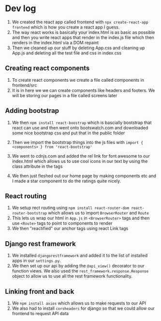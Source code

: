 # Dev log

1. We created the react app called frontend with `npx create-react-app frontend` which is how you create a react app I guess.
2. The way react works is basically your index.html is as basic as possible and then you write react apps that render in the index.js file which then renders in the index.html via a DOM repaint
3. Then we cleaned up our stuff by deleting App.css and cleaning up App.js and deleting all the test file and css in index.css

## Creating react components

1. To create react components we create a file called components in frontend/src
2. It is in here we we can create components like headers and footers. We will be storing our pages in a file called screens later

## Adding bootstrap

1. We then `npm install react-boostrap` which is bascially bootstrap that react can use and then went onto bootswatch.com and downloaded some nice bootstrap css and put that in the public folder
2. Then we import the bootstrap things into the js files with `import { <components> } from 'react-bootstrap'`
3. We went to cdnjs.com and added the rel link for font awesome to our index.html which allows us to use cool icons in our text by using the class attribute in the tags

1. We then just fleshed out our home page by making components etc and I made a star component to do the ratings quite nicely.

## React routing

1. We setup rect routing using `npm install react-router-dom react-router-bootstrap` which allows us to import `BrowserRouter` and `Route`
2. This lets us wrap our html in `App.js` in `<BrowserRouter>` tags and then use `<Route>` tags to point to components to render
3. We then "reactified" our anchor tags using react Link tags

## Django rest framework

1. We installed `djangorestframework` and added it to the list of installed apps in our `settings.py`.
2. We then set up our api by adding the `@api_view()` decorator to our function views. We also used the `rest_framework.response.Response` object to allow us to use all the rest framework functionality.

## Linking front and back

1. We `npm install axios` which allows us to make requests to our API
2. We also had to install `corsheaders` for django so that we could allow our frontend to request API data